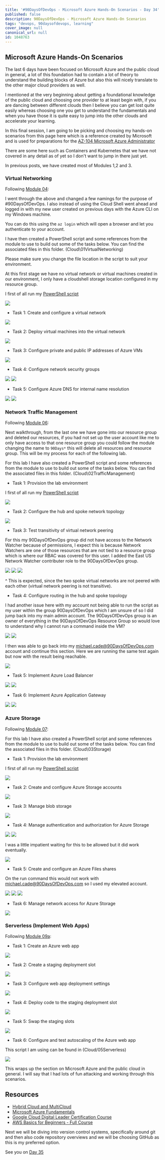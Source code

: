 ```yaml
---
title: '#90DaysOfDevOps - Microsoft Azure Hands-On Scenarios - Day 34'
published: false
description: 90DaysOfDevOps - Microsoft Azure Hands-On Scenarios
tags: "devops, 90daysofdevops, learning"
cover_image: null
canonical_url: null
id: 1048763
---
```

## Microsoft Azure Hands-On Scenarios

The last 6 days have been focused on Microsoft Azure and the public cloud in general, a lot of this foundation had to contain a lot of theory to understand the building blocks of Azure but also this will nicely translate to the other major cloud providers as well. 

I mentioned at the very beginning about getting a foundational knowledge of the public cloud and choosing one provider to at least begin with, if you are dancing between different clouds then I believe you can get lost quite easily whereas choosing one you get to understand the fundamentals and when you have those it is quite easy to jump into the other clouds and accelerate your learning. 

In this final session, I am going to be picking and choosing my hands-on scenarios from this page here which is a reference created by Microsoft and is used for preparations for the [AZ-104 Microsoft Azure Administrator](https://microsoftlearning.github.io/AZ-104-MicrosoftAzureAdministrator/) 

There are some here such as Containers and Kubernetes that we have not covered in any detail as of yet so I don't want to jump in there just yet. 

In previous posts, we have created most of Modules 1,2 and 3. 

### Virtual Networking 
Following [Module 04](https://microsoftlearning.github.io/AZ-104-MicrosoftAzureAdministrator/Instructions/Labs/LAB_04-Implement_Virtual_Networking.html):

I went through the above and changed a few namings for the purpose of #90DaysOfDevOps. I also instead of using the Cloud Shell went ahead and logged in with my new user created on previous days with the Azure CLI on my Windows machine. 

You can do this using the `az login` which will open a browser and let you authenticate to your account. 

I have then created a PowerShell script and some references from the module to use to build out some of the tasks below. You can find the associated files in this folder.
 (Cloud\01VirtualNetworking) 

 Please make sure you change the file location in the script to suit your environment. 

At this first stage we have no virtual network or virtual machines created in our environment, I only have a cloudshell storage location configured in my resource group. 

I first of all run my [PowerShell script](Cloud/01VirtualNetworking/Module4_90DaysOfDevOps.ps1)

 ![](../images/Day34_Cloud1.png?v1)
 
- Task 1: Create and configure a virtual network

 ![](../images/Day34_Cloud2.png?v1)

- Task 2: Deploy virtual machines into the virtual network

 ![](../images/Day34_Cloud3.png?v1)

- Task 3: Configure private and public IP addresses of Azure VMs
  
 ![](../images/Day34_Cloud4.png?v1)

- Task 4: Configure network security groups

![](../images/Day34_Cloud5.png?v1)
![](../images/Day34_Cloud6.png?v1)

- Task 5: Configure Azure DNS for internal name resolution

![](../images/Day34_Cloud7.png?v1)
![](../images/Day34_Cloud8.png?v1)

### Network Traffic Management 
Following [Module 06](https://microsoftlearning.github.io/AZ-104-MicrosoftAzureAdministrator/Instructions/Labs/LAB_06-Implement_Network_Traffic_Management.html):

Next walkthrough, from the last one we have gone into our resource group and deleted our resources, if you had not set up the user account like me to only have access to that one resource group you could follow the module changing the name to `90Days*` this will delete all resources and resource group. This will be my process for each of the following lab. 

For this lab I have also created a PowerShell script and some references from the module to use to build out some of the tasks below. You can find the associated files in this folder.
 (Cloud\02TrafficManagement) 


- Task 1: Provision the lab environment

I first of all run my [PowerShell script](Cloud/02TrafficManagement/Mod06_90DaysOfDevOps.ps1)

![](../images/Day34_Cloud9.png?v1)

- Task 2: Configure the hub and spoke network topology

![](../images/Day34_Cloud10.png?v1)

- Task 3: Test transitivity of virtual network peering

For this my 90DaysOfDevOps group did not have access to the Network Watcher because of permissions, I expect this is because Network Watchers are one of those resources that are not tied to a resource group which is where our RBAC was covered for this user. I added the East US Network Watcher contributer role to the 90DaysOfDevOps group. 

![](../images/Day34_Cloud11.png?v1)
![](../images/Day34_Cloud12.png?v1)
![](../images/Day34_Cloud13.png?v1)

^  This is expected, since the two spoke virtual networks are not peered with each other (virtual network peering is not transitive).

- Task 4: Configure routing in the hub and spoke topology

I had another issue here with my account not being able to run the script as my user within the group 90DaysOfDevOps which I am unsure of so I did jump back into my main admin account. The 90DaysOfDevOps group is an owner of everything in the 90DaysOfDevOps Resource Group so would love to understand why I cannot run a command inside the VM? 

![](../images/Day34_Cloud14.png?v1)
![](../images/Day34_Cloud15.png?v1)

I then was able to go back into my michael.cade@90DaysOfDevOps.com account and continue this section. Here we are running the same test again but now with the result being reachable. 

![](../images/Day34_Cloud16.png?v1)

- Task 5: Implement Azure Load Balancer

![](../images/Day34_Cloud17.png?v1)
![](../images/Day34_Cloud18.png?v1)

- Task 6: Implement Azure Application Gateway

![](../images/Day34_Cloud19.png?v1)
![](../images/Day34_Cloud20.png?v1)

### Azure Storage 
Following [Module 07](https://microsoftlearning.github.io/AZ-104-MicrosoftAzureAdministrator/Instructions/Labs/LAB_07-Manage_Azure_Storage.html):

For this lab I have also created a PowerShell script and some references from the module to use to build out some of the tasks below. You can find the associated files in this folder.
 (Cloud\03Storage) 

- Task 1: Provision the lab environment

I first of all run my [PowerShell script](Cloud/03Storage/Mod07_90DaysOfDeveOps.ps1)

![](../images/Day34_Cloud21.png?v1)

- Task 2: Create and configure Azure Storage accounts

![](../images/Day34_Cloud22.png?v1)

- Task 3: Manage blob storage

![](../images/Day34_Cloud23.png?v1)

- Task 4: Manage authentication and authorization for Azure Storage

![](../images/Day34_Cloud24.png?v1)
![](../images/Day34_Cloud25.png?v1)

I was a little impatient waiting for this to be allowed but it did work eventually. 

![](../images/Day34_Cloud26.png?v1)


- Task 5: Create and configure an Azure Files shares

On the run command this would not work with michael.cade@90DaysOfDevOps.com so I used my elevated account. 

![](../images/Day34_Cloud27.png?v1)
![](../images/Day34_Cloud28.png?v1)
![](../images/Day34_Cloud29.png?v1)


- Task 6: Manage network access for Azure Storage

![](../images/Day34_Cloud30.png?v1)

### Serverless (Implement Web Apps)
Following [Module 09a](https://microsoftlearning.github.io/AZ-104-MicrosoftAzureAdministrator/Instructions/Labs/LAB_09a-Implement_Web_Apps.html):


- Task 1: Create an Azure web app

![](../images/Day34_Cloud31.png?v1)

- Task 2: Create a staging deployment slot

![](../images/Day34_Cloud34.png?v1)

- Task 3: Configure web app deployment settings

![](../images/Day34_Cloud33.png?v1)

- Task 4: Deploy code to the staging deployment slot

![](../images/Day34_Cloud32.png?v1)

- Task 5: Swap the staging slots

![](../images/Day34_Cloud35.png?v1)

- Task 6: Configure and test autoscaling of the Azure web app

This script I am using can be found in (Cloud/05Serverless)

![](../images/Day34_Cloud36.png?v1)

This wraps up the section on Microsoft Azure and the public cloud in general. I will say that I had lots of fun attacking and working through this scenarios. 

## Resources 

- [Hybrid Cloud and MultiCloud](https://www.youtube.com/watch?v=qkj5W98Xdvw)
- [Microsoft Azure Fundamentals](https://www.youtube.com/watch?v=NKEFWyqJ5XA&list=WL&index=130&t=12s)
- [Google Cloud Digital Leader Certification Course](https://www.youtube.com/watch?v=UGRDM86MBIQ&list=WL&index=131&t=10s)
- [AWS Basics for Beginners - Full Course](https://www.youtube.com/watch?v=ulprqHHWlng&t=5352s)

Next we will be diving into version control systems, specifically around git and then also code repository overviews and we will be choosing GitHub as this is my preferred option. 

See you on [Day 35](day35.md) 
